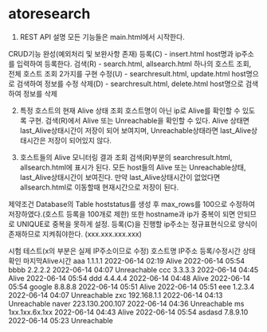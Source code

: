# atoresearch

1. REST API 설명
모든 기능들은 main.html에서 시작한다.

CRUD기능 완성(예외처리 및 보완사항 존재)
등록(C) - insert.html host명과 ip주소를 입력하여 등록한다.
검색(R) - search.html, allsearch.html 하나의 호스트 조회, 전체 호스트 조회 2가지를 구현
수정(U) - searchresult.html, update.html host명으로 검색하여 정보를 수정
삭제(D) - searchresult.html, delete.html host명으로 검색하여 정보를 삭제

2. 특정 호스트의 현재 Alive 상태 조회
호스트명이 아닌 ip로 Alive를 확인할 수 있도록 구현.
검색(R)에서 Alive 또는 Unreachable을 확인할 수 있다.
Alive 상태면 last_Alive상태시간이 저장이 되어 보여지며, Unreachable상태라면 last_Alive상태시간은 저장이 되어있지 않다.

3. 호스트들의 Alive 모니터링 결과 조회
검색(R)부분의 searchresult.html, allsearch.html에 표시가 된다.
모든 host들의 Alive 또는 Unreachable상태, last_Alive상태시간이 보여진다.
만약 last_Alive상태시간이 없었다면 allsearch.html로 이동할때 현재시간으로 저장이 된다.

제약조건
Database의 Table hoststatus를 생성 후 max_rows를 100으로 수정하여 저장하였다.(호스트 등록을 100개로 제한)
또한 hostname과 ip가 중복이 되면 안되므로 UNIQUE로 중복을 못하게 설정.
등록(C)을 진행할 ip주소는 정규표현식으로 양식이 존재하므로 지켜줘야한다. (xxx.xxx.xxx.xxx)


시험 테스트(x의 부분은 실제 IP주소이므로 수정)
호스트명	IP주소	        등록/수정시간	    상태확인	    마지막Alive시간
aaa	     1.1.1.1	       2022-06-14 02:19	Alive	       2022-06-14 05:54
bbbb	   2.2.2.2	       2022-06-14 04:07	Unreachable	
ccc	     3.3.3.3	       2022-06-14 04:45	Alive	       2022-06-14 05:54
ddd	     4.4.4.4	       2022-06-14 04:48	Alive	       2022-06-14 05:54
google	 8.8.8.8	       2022-06-14 05:51	Alive	       2022-06-14 05:51
eee	     1.2.3.4	       2022-06-14 04:07	Unreachable	
zxc	     192.168.1.1     2022-06-14 04:13	Unreachable	
naver    223.130.200.107 2022-06-14 04:36	Unreachable	
ms	     1xx.1xx.6x.1xx	 2022-06-14 04:43	Alive	       2022-06-14 05:54
asdasd	 7.8.9.10	       2022-06-14 05:23	Unreachable
